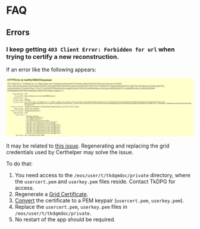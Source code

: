 # FAQ

## Errors

### I keep getting `403 Client Error: Forbidden for url` when trying to certify a new reconstruction.

If an error like the following appears:

![image](img/403forbidden.png)

It may be related to [this issue](https://github.com/CMSTrackerDPG/certifier/issues/97). Regenerating and replacing the grid credentials used by Certhelper may solve the issue.

To do that:

1. You need access to the `/eos/user/t/tkdqmdoc/private` directory, where the `usercert.pem` and `userkey.pem` files reside. Contact TkDPG for access.
2. Regenerate a [Grid Certificate](https://ca.cern.ch/ca/user/Request.aspx?template=EE2User).
3. [Convert](https://ca.cern.ch/ca/Help/?kbid=024100) the certificate to a PEM keypair (`usercert.pem`, `userkey.pem`).
4. Replace the `usercert.pem`, `userkey.pem` files in `/eos/user/t/tkdqmdoc/private`.
5. No restart of the app should be required.
